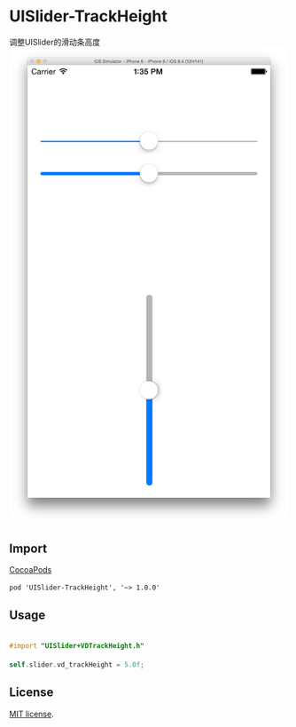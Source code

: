 # UISlider-TrackHeight
调整UISlider的滑动条高度 
![image](https://raw.githubusercontent.com/vilyever/UISlider-TrackHeight/master/screenshots1.png)

## Import
[CocoaPods](http://cocoapods.org)

`pod 'UISlider-TrackHeight', '~> 1.0.0'`

## Usage
```objective-c

#import "UISlider+VDTrackHeight.h"

self.slider.vd_trackHeight = 5.0f;

```
## License

[MIT license](LICENSE). 
